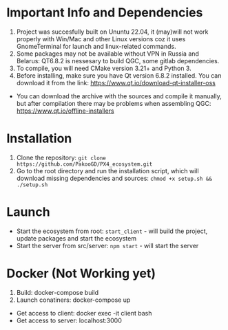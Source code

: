 # Important Info and Dependencies
1. Project was succesfully built on Ununtu 22.04, it (may)will not work properly with Win/Mac and other Linux versions coz it uses GnomeTerminal for launch and linux-related commands.
2. Some packages may not be available without VPN in Russia and Belarus: QT6.8.2 is nessesary to build QGC, some gitlab dependencies.
3. To compile, you will need CMake version 3.21+ and Python 3.
4. Before installing, make sure you have Qt version 6.8.2 installed. You can download it from the link: https://www.qt.io/download-qt-installer-oss
* You can download the archive with the sources and compile it manually, but after compilation there may be problems when assembling QGC: https://www.qt.io/offline-installers

# Installation
1. Clone the repository: `git clone https://github.com/PakooGD/PX4_ecosystem.git`
2. Go to the root directory and run the installation script, which will download missing dependencies and sources: `chmod +x setup.sh && ./setup.sh`

# Launch
- Start the ecosystem from root: `start_client` - will build the project, update packages and start the ecosystem
- Start the server from src/server: `npm start` - will start the server

# Docker (Not Working yet)
1. Build: docker-compose build
2. Launch conatiners: docker-compose up
* Get access to client: docker exec -it client bash
* Get access to server: localhost:3000

